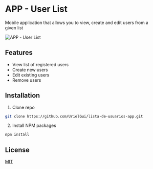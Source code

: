 # APP - User List
Mobile application that allows you to view, create and edit users from a given list

![APP - User List](https://i.imgur.com/5bA7uqT.gif)

## Features

* View list of registered users
* Create new users
* Edit existing users
* Remove users

## Installation

1. Clone repo
```bash
git clone https://github.com/UrielGui/lista-de-usuarios-app.git
```
2. Install NPM packages
```bash
npm install
```

## License
[MIT](https://choosealicense.com/licenses/mit/)
